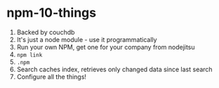 npm-10-things
=============

1. Backed by couchdb
2. It's just a node module - use it programmatically
3. Run your own NPM, get one for your company from nodejitsu
3. `npm link`
4. `.npm`
5. Search caches index, retrieves only changed data since last search
6. Configure all the things!
